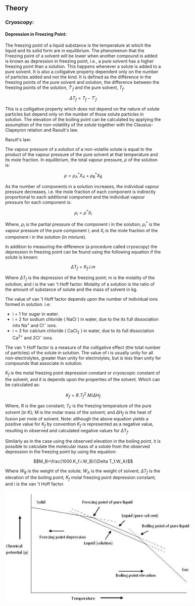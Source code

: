 ## Theory

### Cryoscopy:
 

#### Depression in Freezing Point:

The freezing point of a liquid substance is the temperature at which the liquid and its solid form are in equilibrium. The phenomenon that the Freezing point of a solvent will be lower when another compound is added is known as depression in freezing point, i.e., a pure solvent has a higher freezing point than a solution. This happens whenever a solute is added to a pure solvent. It is also a colligative property dependent only on the number of particles added and not the kind. It is defined as the difference in the freezing points of the pure solvent and solution, the difference between the freezing points of the solution, $T'_f$ and the pure solvent, $T_f$.

$$\Delta T_f=T_f-T'_f$$

This is a colligative property which does not depend on the nature of solute particles but depend only on the number of those solute particles in solution. The elevation of the boiling point can be calculated by applying the assumption of the non-volatility of the solute together with the Clausius-Clapeyron relation and Raoult's law.

Raoult's law:
 
The vapour pressure of a solution of a non-volatile solute is equal to the product of the vapour pressure of the pure solvent at that temperature and its mole fraction.
In equilibrium, the total vapour pressure, $\rho$ of the solution is:

$$\rho = \rho^*_A X_A + \rho^*_B X_B$$

As the number of components in a solution increases, the individual vapour pressure decreases, i.e. the mole fraction of each component is indirectly proportional to each additional component and the individual vapour pressure for each component is:

$$\rho_i = \rho^*X_i$$

Where, $\rho_i$ is the partial pressure of the component i in the solution; $\rho^*_i$ is the vapour pressure of the pure component i; and $X_i$ is the mole fraction of the component i in the solution (in mixture).

In addition to measuring the difference (a procedure called cryoscopy) the depression in freezing point can be found using the following equation if the solute is known:

$$\Delta T_f=K_f.i.m$$

Where $\Delta T_f$ is the depression of the freezing point; m is the molality of the solution; and i is the van 't Hoff factor. Molality of a solution is the ratio of the  amount of substance of solute and the mass of  solvent in kg.

The value of van 't Hoff factor depends upon the number of individual ions formed in solution. i.e:

- i = 1 for sugar in water.
- i = 2 for sodium chloride ( NaCl ) in water, due to the its full dissociation into Na<sup>+</sup> and Cl<sup>−</sup> ions.
- i = 3 for calcium chloride ( CaCl<sub>2</sub> ) in water, due to its full dissociation Ca<sup>2+</sup> and 2Cl<sup>−</sup> ions.

The van 't Hoff factor is a measure of the colligative effect (the total number of particles) of the solute in solution. The value of i is usually unity for all non-electrolytes, greater than unity for electrolytes, but is less than unity for compounds that associate in solution.

$K_f$ is the molal freezing point depression constant or cryoscopic constant of the solvent, and it is depends upon the properties of the solvent. Which can be calculated as:

$$K_f=R.T^2_f.M/ \Delta H_f$$

 Where, R is the gas constant; $T_F$ is the freezing temperature of the pure solvent (in K); M is the molar mass of the solvent; and $\Delta H_f$ is the heat of fusion per mole of solvent. Note: although the above equation yields a positive value for $K_f$ by convention $K_f$ is represented as a negative value, resulting in observed and calculated negative values for $\Delta T_f$.

Similarly as in the case using the observed elevation in the boiling point, it is possible to calculate the molecular mass of a solute from the observed depression in the freezing point by using the equation: 

$$M_B=\frac{1000.K_f.i.W_B}{\Delta T_f.W_A}$$

Where $W_B$ is the weight of the solute; $W_A$ is the weight of solvent; $\Delta T_f$ is the elevation of the boiling point; $K_f$ molal freezing point depression constant; and i is the van 't Hoff factor.


<div style="display: block; margin-left: auto; margin-right: auto; text-align: center; width: fit-content;"><img src="./images/figure1.jpg" alt="Figure 1" style="max-width: 600px; height: auto;"><p style="text-align: center; font-size: smaller; font-style: italic;"> </p></div>


